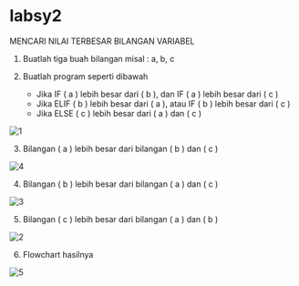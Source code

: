 # labsy2
MENCARI NILAI TERBESAR BILANGAN VARIABEL

1. Buatlah tiga buah bilangan misal : a, b, c

2. Buatlah program seperti dibawah
   - Jika IF ( a ) lebih besar dari ( b ), dan IF ( a ) lebih besar dari ( c )
   - Jika ELIF ( b ) lebih besar dari ( a ), atau IF ( b ) lebih besar dari ( c )
   - Jika ELSE ( c ) lebih besar dari ( a ) dan ( c )

![1](https://user-images.githubusercontent.com/57025354/68073607-7df2eb00-fdc4-11e9-9c9d-0d29299bbe07.PNG)

3. Bilangan ( a ) lebih besar dari bilangan ( b ) dan ( c )

![4](https://user-images.githubusercontent.com/57025354/68073696-4b95bd80-fdc5-11e9-9a59-59ce5ca978ce.PNG)

4. Bilangan ( b ) lebih besar dari bilangan ( a ) dan ( c )

![3](https://user-images.githubusercontent.com/57025354/68073703-610ae780-fdc5-11e9-9205-35d7c2529255.PNG)

5. Bilangan ( c ) lebih besar dari bilangan ( a ) dan ( b )

![2](https://user-images.githubusercontent.com/57025354/68073709-7d0e8900-fdc5-11e9-83a8-d2bd869a92e2.PNG)

6. Flowchart hasilnya

![5](https://user-images.githubusercontent.com/57025354/68073806-906e2400-fdc6-11e9-8db4-3b855451a42c.PNG)

